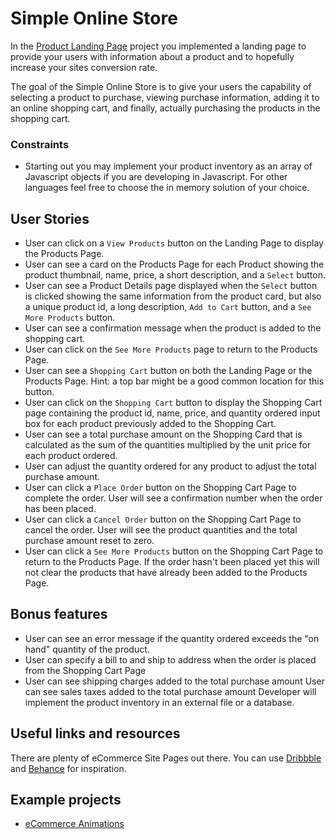 # Simple Online Store

In the [Product Landing Page](../1-Beginner/Product-Landing-Page.md) project you implemented
a landing page to provide your users with information about a product and to
hopefully increase your sites conversion rate.

The goal of the Simple Online Store is to give your users the capability of
selecting a product to purchase, viewing purchase information, adding it to
an online shopping cart, and finally, actually purchasing the products in the
shopping cart.

### Constraints

- Starting out you may implement your product inventory as an array of
  Javascript objects if you are developing in Javascript. For other languages
  feel free to choose the in memory solution of your choice.

## User Stories

- User can click on a `View Products` button on the Landing Page to display the Products Page.
- User can see a card on the Products Page for each Product showing the product thumbnail, name, price, a short description,
  and a `Select` button.
- User can see a Product Details page displayed when the `Select` button is clicked showing the same information from the product card, but also a
  unique product id, a long description, `Add to Cart` button, and a
  `See More Products` button.
- User can see a confirmation message when the product is added to the shopping cart.
- User can click on the `See More Products` page to return to the Products Page.
- User can see a `Shopping Cart` button on both the Landing Page or the Products Page. Hint: a top bar might be a good common location
  for this button.
- User can click on the `Shopping Cart` button to display the Shopping Cart page containing the product id, name, price, and quantity
  ordered input box for each product previously added to the Shopping Cart.
- User can see a total purchase amount on the Shopping Card that is calculated as the sum of the quantities multiplied by the unit price for each
  product ordered.
- User can adjust the quantity ordered for any product to adjust the total purchase amount.
- User can click a `Place Order` button on the Shopping Cart Page to complete the order. User will see a confirmation number when the order has been
  placed.
- User can click a `Cancel Order` button on the Shopping Cart Page to cancel the order. User will see the product quantities and the total purchase
  amount reset to zero.
- User can click a `See More Products` button on the Shopping Cart Page to return to the Products Page. If the order hasn't been placed yet this will
  not clear the products that have already been added to the Products Page.

## Bonus features

- User can see an error message if the quantity ordered exceeds the "on hand" quantity of the product.
- User can specify a bill to and ship to address when the order is placed from the Shopping Cart Page
- User can see shipping charges added to the total purchase amount User can see sales taxes added to the total purchase amount Developer will implement the product inventory in an external file or a database.

## Useful links and resources

There are plenty of eCommerce Site Pages out there. You can use [Dribbble](https://www.dribbble.com) and [Behance](https://www.behance.net) for inspiration.

## Example projects

- [eCommerce Animations](https://codepen.io/RSH87/pen/RagqEv)
